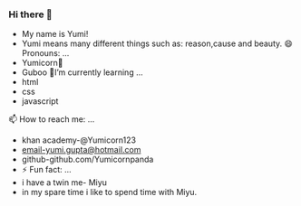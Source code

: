 ### Hi there 👋
- My name is Yumi!
- Yumi means many different things such as: reason,cause and beauty.
😄 Pronouns: ...
 - Yumicorn🦄
 - Guboo
🌱I’m currently learning ...
 - html
 - css
 - javascript
 
 📫 How to reach me: ...
  - khan academy-@Yumicorn123
  - email-yumi.gupta@hotmail.com
  - github-github.com/Yumicornpanda
  - ⚡ Fun fact: ...
  - i have a twin me- Miyu
  - in my spare time i like to spend time with Miyu.
 

<!--
**Yumicornpanda/Yumicornpanda** is a ✨ _special_ ✨ repository because its `README.md` (this file) appears on your GitHub profile.

Here are some ideas to get you started:

- 🔭 I’m currently working on ...
- 🌱 I’m currently learning ...
- 👯 I’m looking to collaborate on ...
- 🤔 I’m looking for help with ...
- 💬 Ask me about ...
- 📫 How to reach me: ...
- 😄 Pronouns: ...
- ⚡ Fun fact: ...
-->
